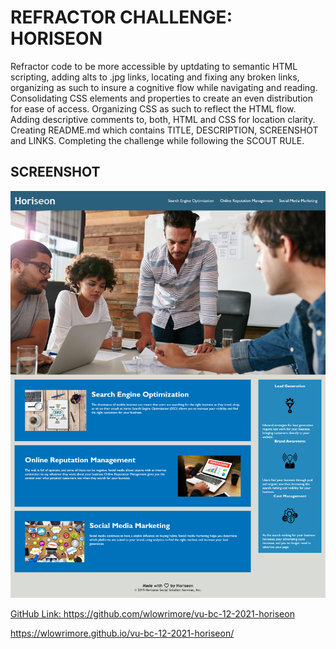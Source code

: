# REFRACTOR CHALLENGE: HORISEON

Refractor code to be more accessible by uptdating to semantic HTML scripting, adding alts to .jpg links, locating and fixing any broken links, organizing as such to insure a cognitive flow while navigating and reading.  Consolidating CSS elements and properties to create an even distribution for ease of access.  Organizing CSS as such to reflect the HTML flow.  Adding descriptive comments to, both, HTML and CSS for location clarity. Creating README.md which contains TITLE, DESCRIPTION, SCREENSHOT and LINKS.  Completing the challenge while following the SCOUT RULE.


## SCREENSHOT
<img src= "assets/images/landing-page.png" />



<a href= "https://github.com/wlowrimore/vu-bc-12-2021-horiseon">GitHub Link: https://github.com/wlowrimore/vu-bc-12-2021-horiseon</a>

https://wlowrimore.github.io/vu-bc-12-2021-horiseon/

